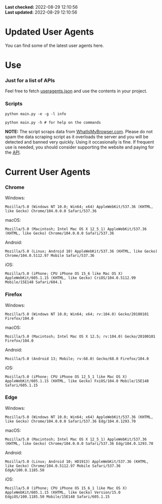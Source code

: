 **Last checked:** 2022-08-29 12:10:56  
**Last updated:** 2022-08-29 12:10:56  

# Updated User Agents
You can find some of the latest user agents here.

# Use

### Just for a list of APIs

Feel free to fetch [useragents.json](https://raw.githubusercontent.com/tmxkn1/UpdatedUserAgents/master/useragents.json) and use the contents in your project.

### Scripts

```
python main.py -e -g -l info

python main.py -h # for help on the commands
```
**NOTE:** The script scraps data from [WhatIsMyBrowser.com](https://www.whatismybrowser.com). Please do not spam the data scraping script as it overloads the server and you will be detected and banned very quickly. Using it occasionally is fine. If frequent use is needed, you should consider supporting the website and paying for the [API](https://developers.whatismybrowser.com/api/).

# Current User Agents
### Chrome

Windows:
```
Mozilla/5.0 (Windows NT 10.0; Win64; x64) AppleWebKit/537.36 (KHTML, like Gecko) Chrome/104.0.0.0 Safari/537.36
```

macOS:
```
Mozilla/5.0 (Macintosh; Intel Mac OS X 12_5_1) AppleWebKit/537.36 (KHTML, like Gecko) Chrome/104.0.0.0 Safari/537.36
```

Android:
```
Mozilla/5.0 (Linux; Android 10) AppleWebKit/537.36 (KHTML, like Gecko) Chrome/104.0.5112.97 Mobile Safari/537.36
```

iOS:
```
Mozilla/5.0 (iPhone; CPU iPhone OS 15_6 like Mac OS X) AppleWebKit/605.1.15 (KHTML, like Gecko) CriOS/104.0.5112.99 Mobile/15E148 Safari/604.1
```

### Firefox

Windows:
```
Mozilla/5.0 (Windows NT 10.0; Win64; x64; rv:104.0) Gecko/20100101 Firefox/104.0
```

macOS:
```
Mozilla/5.0 (Macintosh; Intel Mac OS X 12.5; rv:104.0) Gecko/20100101 Firefox/104.0
```

Android:
```
Mozilla/5.0 (Android 13; Mobile; rv:68.0) Gecko/68.0 Firefox/104.0
```

iOS:
```
Mozilla/5.0 (iPhone; CPU iPhone OS 12_5_1 like Mac OS X) AppleWebKit/605.1.15 (KHTML, like Gecko) FxiOS/104.0 Mobile/15E148 Safari/605.1.15
```

###  Edge

Windows:
```
Mozilla/5.0 (Windows NT 10.0; Win64; x64) AppleWebKit/537.36 (KHTML, like Gecko) Chrome/104.0.0.0 Safari/537.36 Edg/104.0.1293.70
```

macOS:
```
Mozilla/5.0 (Macintosh; Intel Mac OS X 12_5_1) AppleWebKit/537.36 (KHTML, like Gecko) Chrome/104.0.0.0 Safari/537.36 Edg/104.0.1293.70
```

Android:
```
Mozilla/5.0 (Linux; Android 10; HD1913) AppleWebKit/537.36 (KHTML, like Gecko) Chrome/104.0.5112.97 Mobile Safari/537.36 EdgA/100.0.1185.50
```

iOS:
```
Mozilla/5.0 (iPhone; CPU iPhone OS 15_6_1 like Mac OS X) AppleWebKit/605.1.15 (KHTML, like Gecko) Version/15.0 EdgiOS/100.1185.50 Mobile/15E148 Safari/605.1.15
```
